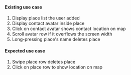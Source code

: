 #### Existing use case

1. Display place list the user added
2. Display contact avatar inside place
3. Click on contact avatar shows contact location on map
4. Scroll avatar row if it overflows the screen width
5. Long-pressing place's name deletes place

#### Expected use case

1. Swipe place row deletes place
2. Click on place row to show location on map



